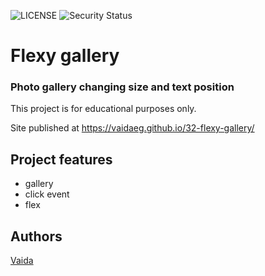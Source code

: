 ![LICENSE](https://img.shields.io/badge/license-MIT-blue.svg?style=flat-square)
![Security Status](https://img.shields.io/security-headers?label=Security&url=https%3A%2F%2Fgithub.com&style=flat-square)

# Flexy gallery
### Photo gallery changing size and text position

This project is for educational purposes only.

Site published at https://vaidaeg.github.io/32-flexy-gallery/

## Project features
- gallery
- click event
- flex

## Authors
[Vaida](https://github.com/VaidaEG)